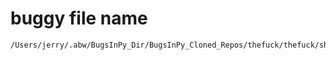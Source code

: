 # buggy file name

```text
/Users/jerry/.abw/BugsInPy_Dir/BugsInPy_Cloned_Repos/thefuck/thefuck/shells/fish.py
```
